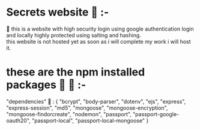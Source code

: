  # Secrets website 🚱  :- 
 
 🦖 this is a website  with high security login using google authentication login and locally highly protected using salting and hashing.   
    this website is not hosted yet as soon as i will complete my work i will host it.
 
 
 # these are the npm installed packages 📧  🦖 :-
 "dependencies" 🦖 :  {
      "bcrypt",
      "body-parser",
      "dotenv",
      "ejs",
      "express",
      "express-session",
      "md5",
      "mongoose",
      "mongoose-encryption",
      "mongoose-findorcreate",
      "nodemon",
      "passport",
      "passport-google-oauth20",
      "passport-local",
      "passport-local-mongoose"
  }

